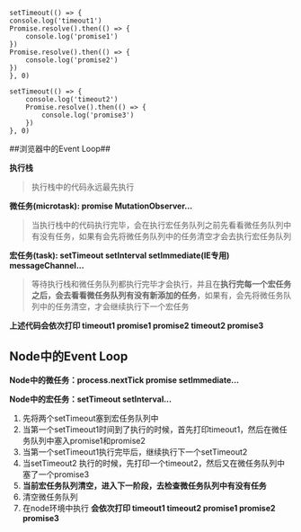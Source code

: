     setTimeout(() => {
    console.log('timeout1')
    Promise.resolve().then(() => {
        console.log('promise1')
    })
    Promise.resolve().then(() => {
        console.log('promise2')
    })
	}, 0)

	setTimeout(() => {
	    console.log('timeout2')
	    Promise.resolve().then(() => {
	        console.log('promise3')
	    })
	}, 0)

##浏览器中的Event Loop##

**执行栈**

> 执行栈中的代码永远最先执行

**微任务(microtask): promise MutationObserver...**


> 当执行栈中的代码执行完毕，会在执行宏任务队列之前先看看微任务队列中有没有任务，如果有会先将微任务队列中的任务清空才会去执行宏任务队列

**宏任务(task): setTimeout setInterval setImmediate(IE专用) messageChannel...**

> 等待执行栈和微任务队列都执行完毕才会执行，并且在**执行完每一个宏任务之后，会去看看微任务队列有没有新添加的任务**，如果有，会先将微任务队列中的任务清空，才会继续执行下一个宏任务

**上述代码会依次打印 timeout1 promise1 promise2 timeout2 promise3**


## Node中的Event Loop ##

**Node中的微任务：process.nextTick promise setImmediate...**


**Node中的宏任务：setTimeout setInterval...**

1. 先将两个setTimeout塞到宏任务队列中
1. 当第一个setTimeout1时间到了执行的时候，首先打印timeout1，然后在微任务队列中塞入promise1和promise2
1. 当第一个setTimeout1执行完毕后，继续执行下一个setTimeout2
1. 当setTimeout2 执行的时候，先打印一个timeout2，然后又在微任务队列中塞了一个promise3
1. **当前宏任务队列清空，进入下一阶段，去检查微任务队列中有没有任务**
1. 清空微任务队列
1. 在node环境中执行 **会依次打印 timeout1 timeout2 promise1 promise2 promise3**

